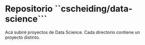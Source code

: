 # Repositorio ``cscheiding/data-science```

Acá subiré proyectos de Data Science. Cada directorio contiene un proyecto distinto.

